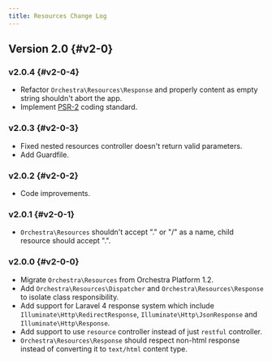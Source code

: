 ```yaml
---
title: Resources Change Log
---
```


## Version 2.0 {#v2-0}

### v2.0.4 {#v2-0-4}

* Refactor `Orchestra\Resources\Response` and properly content as empty string shouldn't abort the app.
* Implement [PSR-2](https://github.com/php-fig/fig-standards/blob/master/accepted/PSR-2-coding-style-guide.md) coding standard.

### v2.0.3 {#v2-0-3}

* Fixed nested resources controller doesn't return valid parameters.
* Add Guardfile.

### v2.0.2 {#v2-0-2}

* Code improvements.

### v2.0.1 {#v2-0-1}

* `Orchestra\Resources` shouldn't accept "." or "/" as a name, child resource should accept ".".

### v2.0.0 {#v2-0-0}

* Migrate `Orchestra\Resources` from Orchestra Platform 1.2.
* Add `Orchestra\Resources\Dispatcher` and `Orchestra\Resources\Response` to isolate class responsibility.
* Add support for Laravel 4 response system which include `Illuminate\Http\RedirectResponse`, `Illuminate\Http\JsonResponse` and `Illuminate\Http\Response`.
* Add support to use `resource` controller instead of just `restful` controller.
* `Orchestra\Resources\Response` should respect non-html response instead of converting it to `text/html` content type.
